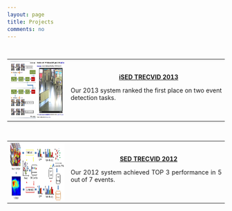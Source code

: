 ```yaml
---
layout: page
title: Projects
comments: no
---
```

<br>

<table width="680" border="0">
<tr>
<th scope="col">
<img src="/projects/surveillance/SED13.jpg" width="298" height="133">
</th>
<td width="350" align="center" scope="col">&nbsp;&nbsp;
<strong><a href="./xyang/projects_page/Surveillance_Event_Detection/Surveillance_Event_Detection.htm">iSED TRECVID 2013</a></strong>
<p align="justify">Our 2013 system ranked the first place on two event detection tasks.</p>
</td>
</tr>
</table>

<br>

<table width="680" border="0">
<tr>
<th scope="col">
<img src="/projects/surveillance/SED12.jpg" width="298" height="133">
</th>
<td width="350" align="center" scope="col">&nbsp;&nbsp;
<strong><a href="./xyang/projects_page/Surveillance_Event_Detection/Surveillance_Event_Detection.htm">SED TRECVID 2012</a></strong>
<p align="justify">Our 2012 system achieved TOP 3 performance in 5 out of 7 events.</p>
</td>
</tr>
</table>